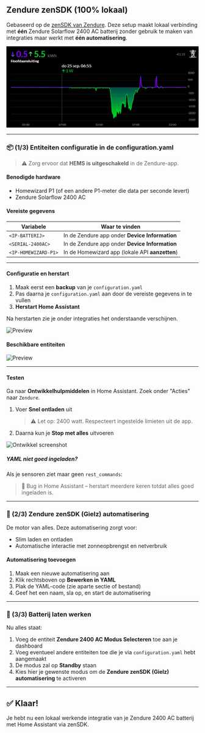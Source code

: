 ## Zendure zenSDK (100% lokaal)

Gebaseerd op de [zenSDK van Zendure](https://github.com/Zendure/zenSDK). Deze setup maakt lokaal verbinding met **één** Zendure Solarflow 2400 AC batterij zonder gebruik te maken van integraties maar werkt met **één automatisering**. 

![Preview](Images/NOM.png)

---

### 📦 (1/3) Entiteiten configuratie in de configuration.yaml

> ⚠️ Zorg ervoor dat **HEMS is uitgeschakeld** in de Zendure-app.

#### Benodigde hardware

- Homewizard P1 (of een andere P1-meter die data per seconde levert)
- Zendure Solarflow 2400 AC  

#### Vereiste gegevens

| Variabele            | Waar te vinden                                 |
|----------------------|------------------------------------------------|
| `<IP-BATTERIJ>`      | In de Zendure app onder **Device Information** |
| `<SERIAL-2400AC>`    | In de Zendure app onder **Device Information**  |
| `<IP-HOMEWIZARD-P1>` | In de Homewizard app (lokale API **aanzetten**) |

---

#### Configuratie en herstart

1. Maak eerst een **backup** van je `configuration.yaml`
2. Pas daarna je `configuration.yaml` aan door de vereiste gegevens in te vullen
3. **Herstart Home Assistant**

Na herstarten zie je onder integraties het onderstaande verschijnen.

![Preview](Images/Rest1.avif)

#### Beschikbare entiteiten

![Preview](Images/Rest2.avif) 

---

#### Testen

Ga naar **Ontwikkelhulpmiddelen** in Home Assistant. Zoek onder "Acties" naar `Zendure`.

1. Voer **Snel ontladen** uit  
   > ⚠️ Let op: 2400 watt. Respecteert ingestelde limieten uit de app.

2. Daarna kun je **Stop met alles** uitvoeren

![Ontwikkel screenshot](https://tweakers.net/i/JxXs0t_MueIsdCrf_szwqhRYaHw=/800x/filters:strip_exif()/f/image/8Eh4Sb8T2h2sj23qvkg3NOHx.png?f=fotoalbum_large)  

##### YAML niet goed ingeladen?

Als je sensoren ziet maar geen `rest_commands`:  
> 🔁 Bug in Home Assistant – herstart meerdere keren totdat alles goed ingeladen is.

---

### 🤖 (2/3) Zendure zenSDK (Gielz) automatisering

De motor van alles. Deze automatisering zorgt voor:

- Slim laden en ontladen
- Automatische interactie met zonneopbrengst en netverbruik

#### Automatisering toevoegen

1. Maak een nieuwe automatisering aan
2. Klik rechtsboven op **Bewerken in YAML**
3. Plak de YAML-code (zie aparte sectie of bestand)
4. Geef het een naam, sla op, en start de automatisering

---

### 🔋 (3/3) Batterij laten werken

Nu alles staat:

1. Voeg de entiteit **Zendure 2400 AC Modus Selecteren** toe aan je dashboard
2. Voeg eventueel andere entiteiten toe die je via `configuration.yaml` hebt aangemaakt
3. De modus zal op **Standby** staan
4. Kies hier je gewenste modus om de **Zendure zenSDK (Gielz) automatisering** te activeren

---

## ✅ Klaar!

Je hebt nu een lokaal werkende integratie van je Zendure 2400 AC batterij met Home Assistant via zenSDK.
